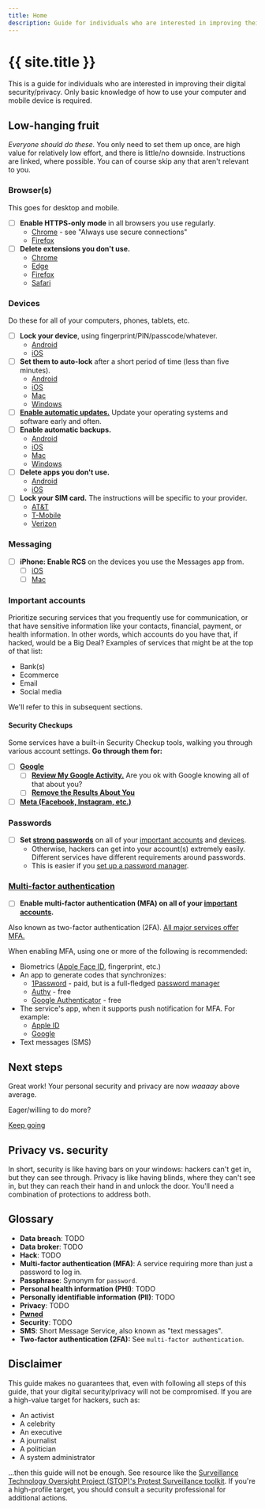 ```yaml
---
title: Home
description: Guide for individuals who are interested in improving their digital security/privacy
---
```


# {{ site.title }}

This is a guide for individuals who are interested in improving their digital security/privacy. Only basic knowledge of how to use your computer and mobile device is required.

## Low-hanging fruit

_Everyone should do these._ You only need to set them up once, are high value for relatively low effort, and there is little/no downside. Instructions are linked, where possible. You can of course skip any that aren't relevant to you.

### Browser(s)

This goes for desktop and mobile.

- [ ] **Enable HTTPS-only mode** in all browsers you use regularly.
  - [Chrome](https://support.google.com/chrome/answer/10468685) - see "Always use secure connections"
  - [Firefox](https://support.mozilla.org/en-US/kb/https-only-prefs)
- [ ] **Delete extensions you don't use.**
  - [Chrome](https://support.google.com/chrome_webstore/answer/2664769)
  - [Edge](https://support.microsoft.com/en-us/microsoft-edge/add-turn-off-or-remove-extensions-in-microsoft-edge-9c0ec68c-2fbc-2f2c-9ff0-bdc76f46b026)
  - [Firefox](https://support.mozilla.org/en-US/kb/extensions-button)
  - [Safari](https://support.apple.com/en-us/102343#uninstall)

### Devices

Do these for all of your computers, phones, tablets, etc.

- [ ] **Lock your device**, using fingerprint/PIN/passcode/whatever.
  - [Android](https://support.google.com/android/answer/9079129)
  - [iOS](https://support.apple.com/en-us/HT204060)
- [ ] **Set them to auto-lock** after a short period of time (less than five minutes).
  - [Android](https://support.google.com/android/answer/9079129)
  - [iOS](https://support.apple.com/guide/iphone/keep-the-iphone-display-on-longer-iph7117338a8/ios)
  - [Mac](https://support.apple.com/guide/mac-help/change-lock-screen-settings-on-mac-mh11784/mac)
  - [Windows](https://support.microsoft.com/en-us/windows/lock-your-windows-pc-automatically-when-you-step-away-from-it-d0a5f536-74ac-0859-820a-4140dac9fcaf)
- [ ] [**Enable automatic updates.**](https://www.nytimes.com/wirecutter/guides/online-security-enable-automatic-updates/) Update your operating systems and software early and often.
- [ ] **Enable automatic backups.**
  - [Android](https://support.google.com/android/answer/2819582)
  - [iOS](https://support.apple.com/guide/iphone/back-up-iphone-iph3ecf67d29/ios)
  - [Mac](https://support.apple.com/mac-backup)
  - [Windows](https://support.microsoft.com/en-us/windows/back-up-your-windows-pc-87a81f8a-78fa-456e-b521-ac0560e32338)
- [ ] **Delete apps you don't use.**
  - [Android](https://support.google.com/android/answer/13627979)
  - [iOS](https://www.theverge.com/23270473/iphone-ios-unused-app-clean-up-offload-how-to)
- [ ] **Lock your SIM card.** The instructions will be specific to your provider.
  - [AT&T](https://www.att.com/support/article/wireless/KM1000485/)
  - [T-Mobile](https://www.t-mobile.com/support/plans-features/help-with-t-mobile-account-fraud#SIM)
  - [Verizon](https://www.verizon.com/support/knowledge-base-309293/)

### Messaging

- [ ] **iPhone: Enable RCS** on the devices you use the Messages app from.
  - [ ] [iOS](https://support.apple.com/en-us/104972)
  - [ ] [Mac](https://support.apple.com/guide/messages/get-sms-mms-and-rcs-texts-from-iphone-icht8a28bb9a/mac)

### Important accounts

Prioritize securing services that you frequently use for communication, or that have sensitive information like your contacts, financial, payment, or health information. In other words, which accounts do you have that, if hacked, would be a Big Deal? Examples of services that might be at the top of that list:

- Bank(s)
- Ecommerce
- Email
- Social media

We'll refer to this in subsequent sections.

#### Security Checkups

Some services have a built-in Security Checkup tools, walking you through various account settings. **Go through them for:**

- [ ] [**Google**](https://myaccount.google.com/intro/security-checkup)
  - [ ] [**Review My Google Activity.**](https://myactivity.google.com/) Are you ok with Google knowing all of that about you?
  - [ ] [**Remove the Results About You**](https://myactivity.google.com/results-about-you)
- [ ] [**Meta (Facebook, Instagram, etc.)**](https://accountscenter.facebook.com/password_and_security)

### Passwords

- [ ] **Set [strong passwords](https://support.microsoft.com/en-us/windows/create-and-use-strong-passwords-c5cebb49-8c53-4f5e-2bc4-fe357ca048eb)** on all of your [important accounts](#important-accounts) and [devices](#devices).
  - Otherwise, hackers can get into your account(s) extremely easily. Different services have different requirements around passwords.
  - This is easier if you [set up a password manager](next-steps/#password-manager).

### [Multi-factor authentication](https://brainstation.io/cybersecurity/two-factor-auth)

- [ ] **Enable multi-factor authentication (MFA) on all of your [important accounts](#important-accounts).**

Also known as two-factor authentication (2FA). [All major services offer MFA.](https://2fa.directory/)

When enabling MFA, using one or more of the following is recommended:

- Biometrics ([Apple Face ID](https://support.apple.com/en-us/108411), fingerprint, etc.)
- An app to generate codes that synchronizes:
  - [1Password](https://support.1password.com/one-time-passwords/) - paid, but is a full-fledged [password manager](next-steps/#password-manager)
  - [Authy](https://www.authy.com/) - free
  - [Google Authenticator](https://support.google.com/accounts/answer/1066447) - free
- The service's app, when it supports push notification for MFA. For example:
  - [Apple ID](https://support.apple.com/en-us/102660)
  - [Google](https://support.google.com/accounts/answer/7026266)
- Text messages (SMS)

## Next steps

Great work! Your personal security and privacy are now _waaaay_ above average.

Eager/willing to do more?

<a class="btn btn-primary" href="next-steps.html" role="button">Keep going</a>

## Privacy vs. security

In short, security is like having bars on your windows: hackers can't get in, but they can see through. Privacy is like having blinds, where they can't see in, but they can reach their hand in and unlock the door. You'll need a combination of protections to address both.

## Glossary

- **Data breach**: TODO
- **Data broker**: TODO
- **Hack**: TODO
- **Multi-factor authentication (MFA)**: A service requiring more than just a password to log in.
- **Passphrase**: Synonym for `password`.
- **Personal health information (PHI)**: TODO
- **Personally identifiable information (PII)**: TODO
- **Privacy**: TODO
- [**Pwned**](https://cyberinsight.co/what-does-pwn-stand-for/)
- **Security**: TODO
- **SMS**: Short Message Service, also known as "text messages".
- **Two-factor authentication (2FA):** See `multi-factor authentication`.

## Disclaimer

This guide makes no guarantees that, even with following all steps of this guide, that your digital security/privacy will not be compromised. If you are a high-value target for hackers, such as:

- An activist
- A celebrity
- An executive
- A journalist
- A politician
- A system administrator

…then this guide will not be enough. See resource like the [Surveillance Technology Oversight Project (STOP)'s Protest Surveillance toolkit](https://www.stopspying.org/protest). If you're a high-profile target, you should consult a security professional for additional actions.
